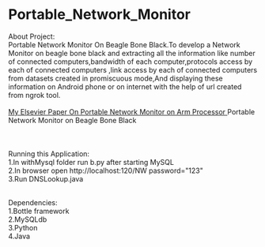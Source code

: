 # Portable_Network_Monitor
About Project:<br/>
Portable Network Monitor On Beagle Bone Black.To develop a Network Monitor on beagle bone black and extracting all the information like number of connected computers,bandwidth of each computer,protocols access by each of connected computers ,link access by each of connected computers from datasets created in promiscuous mode,And displaying these information on Android phone or on internet with the help of url created from ngrok tool. 
<br/><br/>
<a href="http://www.sciencedirect.com/science/article/pii/S1877050916316295">My Elsevier Paper On Portable Network Monitor on Arm Processor
</a>
Portable Network Monitor on Beagle Bone Black <br/><br/><br/>
 <br/>
Running this Application: <br/>
1.In withMysql folder run b.py after starting MySQL <br/>
2.In browser open  http://localhost:120/NW password="123"  <br/>
3.Run  DNSLookup.java <br/>
 <br/>
 
Dependencies: <br/>
1.Bottle framework <br/>
2.MySQLdb <br/>
3.Python <br/>
4.Java <br/>


